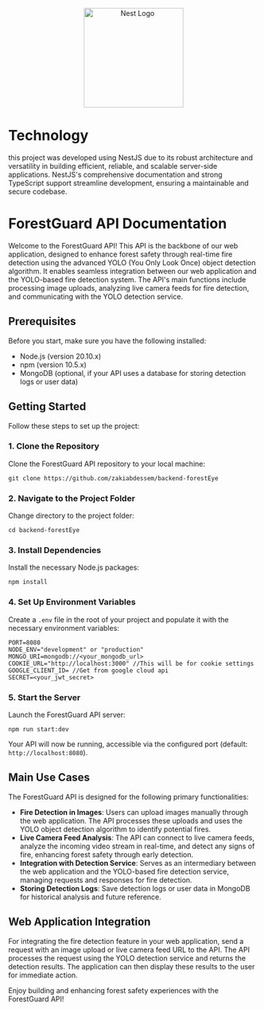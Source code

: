 <p align="center">
  <a href="http://nestjs.com/" target="blank"><img src="https://nestjs.com/img/logo-small.svg" width="200" alt="Nest Logo" /></a>
</p>

# Technology

this project was developed using NestJS due to its robust architecture and versatility in building efficient, reliable, and scalable server-side applications. NestJS's comprehensive documentation and strong TypeScript support streamline development, ensuring a maintainable and secure codebase. 

# ForestGuard API Documentation

Welcome to the ForestGuard API! This API is the backbone of our web application, designed to enhance forest safety through real-time fire detection using the advanced YOLO (You Only Look Once) object detection algorithm. It enables seamless integration between our web application and the YOLO-based fire detection system. The API's main functions include processing image uploads, analyzing live camera feeds for fire detection, and communicating with the YOLO detection service.

## Prerequisites

Before you start, make sure you have the following installed:

- Node.js (version 20.10.x)
- npm (version 10.5.x)
- MongoDB (optional, if your API uses a database for storing detection logs or user data)

## Getting Started

Follow these steps to set up the project:

### 1. Clone the Repository

Clone the ForestGuard API repository to your local machine:

```
git clone https://github.com/zakiabdessem/backend-forestEye
```

### 2. Navigate to the Project Folder

Change directory to the project folder:

```
cd backend-forestEye
```

### 3. Install Dependencies

Install the necessary Node.js packages:

```
npm install
```

### 4. Set Up Environment Variables

Create a `.env` file in the root of your project and populate it with the necessary environment variables:

```
PORT=8080
NODE_ENV="development" or "production"
MONGO_URI=mongodb://<your_mongodb_url>
COOKIE_URL="http://localhost:3000" //This will be for cookie settings
GOOGLE_CLIENT_ID= //Get from google cloud api
SECRET=<your_jwt_secret>
```

### 5. Start the Server

Launch the ForestGuard API server:

```
npm run start:dev
```

Your API will now be running, accessible via the configured port (default: `http://localhost:8080`).

## Main Use Cases

The ForestGuard API is designed for the following primary functionalities:

- **Fire Detection in Images**: Users can upload images manually through the web application. The API processes these uploads and uses the YOLO object detection algorithm to identify potential fires.
- **Live Camera Feed Analysis**: The API can connect to live camera feeds, analyze the incoming video stream in real-time, and detect any signs of fire, enhancing forest safety through early detection.
- **Integration with Detection Service**: Serves as an intermediary between the web application and the YOLO-based fire detection service, managing requests and responses for fire detection.
- **Storing Detection Logs**: Save detection logs or user data in MongoDB for historical analysis and future reference.

## Web Application Integration

For integrating the fire detection feature in your web application, send a request with an image upload or live camera feed URL to the API. The API processes the request using the YOLO detection service and returns the detection results. The application can then display these results to the user for immediate action.

Enjoy building and enhancing forest safety experiences with the ForestGuard API!
